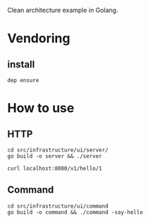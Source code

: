 Clean architecture example in Golang.

# Vendoring

## install

```
dep ensure
```

# How to use

## HTTP

```
cd src/infrastructure/ui/server/ 
go build -o server && ./server 
```

```
curl localhost:8080/v1/hello/1
```

## Command

```
cd src/infrastructure/ui/command
go build -o command && ./command -say-hello
```
